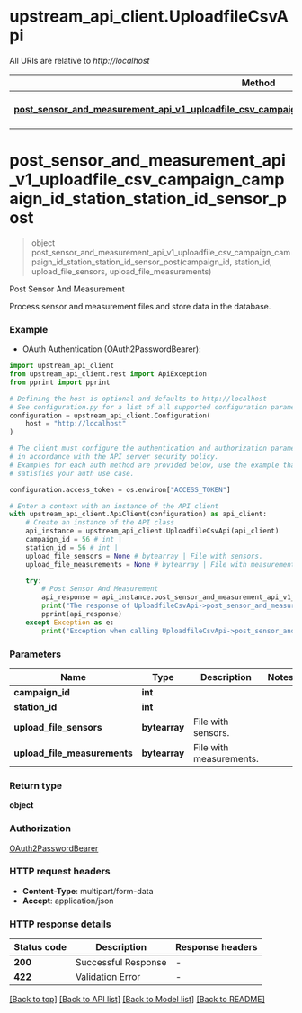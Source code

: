 # upstream_api_client.UploadfileCsvApi

All URIs are relative to *http://localhost*

Method | HTTP request | Description
------------- | ------------- | -------------
[**post_sensor_and_measurement_api_v1_uploadfile_csv_campaign_campaign_id_station_station_id_sensor_post**](UploadfileCsvApi.md#post_sensor_and_measurement_api_v1_uploadfile_csv_campaign_campaign_id_station_station_id_sensor_post) | **POST** /api/v1/uploadfile_csv/campaign/{campaign_id}/station/{station_id}/sensor | Post Sensor And Measurement


# **post_sensor_and_measurement_api_v1_uploadfile_csv_campaign_campaign_id_station_station_id_sensor_post**
> object post_sensor_and_measurement_api_v1_uploadfile_csv_campaign_campaign_id_station_station_id_sensor_post(campaign_id, station_id, upload_file_sensors, upload_file_measurements)

Post Sensor And Measurement

Process sensor and measurement files and store data in the database.

### Example

* OAuth Authentication (OAuth2PasswordBearer):

```python
import upstream_api_client
from upstream_api_client.rest import ApiException
from pprint import pprint

# Defining the host is optional and defaults to http://localhost
# See configuration.py for a list of all supported configuration parameters.
configuration = upstream_api_client.Configuration(
    host = "http://localhost"
)

# The client must configure the authentication and authorization parameters
# in accordance with the API server security policy.
# Examples for each auth method are provided below, use the example that
# satisfies your auth use case.

configuration.access_token = os.environ["ACCESS_TOKEN"]

# Enter a context with an instance of the API client
with upstream_api_client.ApiClient(configuration) as api_client:
    # Create an instance of the API class
    api_instance = upstream_api_client.UploadfileCsvApi(api_client)
    campaign_id = 56 # int | 
    station_id = 56 # int | 
    upload_file_sensors = None # bytearray | File with sensors.
    upload_file_measurements = None # bytearray | File with measurements.

    try:
        # Post Sensor And Measurement
        api_response = api_instance.post_sensor_and_measurement_api_v1_uploadfile_csv_campaign_campaign_id_station_station_id_sensor_post(campaign_id, station_id, upload_file_sensors, upload_file_measurements)
        print("The response of UploadfileCsvApi->post_sensor_and_measurement_api_v1_uploadfile_csv_campaign_campaign_id_station_station_id_sensor_post:\n")
        pprint(api_response)
    except Exception as e:
        print("Exception when calling UploadfileCsvApi->post_sensor_and_measurement_api_v1_uploadfile_csv_campaign_campaign_id_station_station_id_sensor_post: %s\n" % e)
```



### Parameters


Name | Type | Description  | Notes
------------- | ------------- | ------------- | -------------
 **campaign_id** | **int**|  | 
 **station_id** | **int**|  | 
 **upload_file_sensors** | **bytearray**| File with sensors. | 
 **upload_file_measurements** | **bytearray**| File with measurements. | 

### Return type

**object**

### Authorization

[OAuth2PasswordBearer](../README.md#OAuth2PasswordBearer)

### HTTP request headers

 - **Content-Type**: multipart/form-data
 - **Accept**: application/json

### HTTP response details

| Status code | Description | Response headers |
|-------------|-------------|------------------|
**200** | Successful Response |  -  |
**422** | Validation Error |  -  |

[[Back to top]](#) [[Back to API list]](../README.md#documentation-for-api-endpoints) [[Back to Model list]](../README.md#documentation-for-models) [[Back to README]](../README.md)

